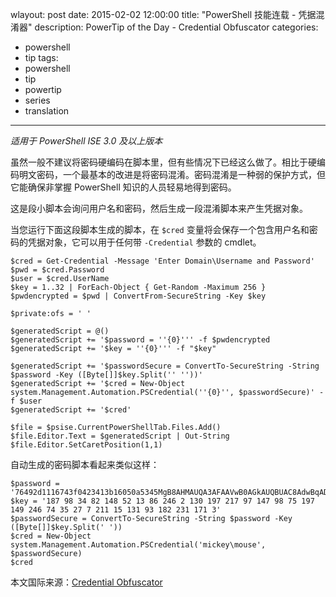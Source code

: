 ﻿wlayout: post
date: 2015-02-02 12:00:00
title: "PowerShell 技能连载 - 凭据混淆器"
description: PowerTip of the Day - Credential Obfuscator
categories:
- powershell
- tip
tags:
- powershell
- tip
- powertip
- series
- translation
---
_适用于 PowerShell ISE 3.0 及以上版本_

虽然一般不建议将密码硬编码在脚本里，但有些情况下已经这么做了。相比于硬编码明文密码，一个最基本的改进是将密码混淆。密码混淆是一种弱的保护方式，但它能确保非掌握 PowerShell 知识的人员轻易地得到密码。

这是段小脚本会询问用户名和密码，然后生成一段混淆脚本来产生凭据对象。

当您运行下面这段脚本生成的脚本，在 `$cred` 变量将会保存一个包含用户名和密码的凭据对象，它可以用于任何带 `-Credential` 参数的 cmdlet。

    $cred = Get-Credential -Message 'Enter Domain\Username and Password'
    $pwd = $cred.Password
    $user = $cred.UserName
    $key = 1..32 | ForEach-Object { Get-Random -Maximum 256 }
    $pwdencrypted = $pwd | ConvertFrom-SecureString -Key $key
    
    $private:ofs = ' '
    
    $generatedScript = @()
    $generatedScript += '$password = ''{0}''' -f $pwdencrypted
    $generatedScript += '$key = ''{0}''' -f "$key"
    
    $generatedScript += '$passwordSecure = ConvertTo-SecureString -String $password -Key ([Byte[]]$key.Split('' ''))' 
    $generatedScript += '$cred = New-Object system.Management.Automation.PSCredential(''{0}'', $passwordSecure)' -f $user
    $generatedScript += '$cred' 
    
    $file = $psise.CurrentPowerShellTab.Files.Add()
    $file.Editor.Text = $generatedScript | Out-String
    $file.Editor.SetCaretPosition(1,1)

自动生成的密码脚本看起来类似这样：

    $password = '76492d1116743f0423413b16050a5345MgB8AHMAUQA3AFAAVwB0AGkAUQBUAC8AdwBqADYAUABVAFYAUwB4AEYAYgB4AFEAPQA9AHwAZgA0ADgAOQA4AGYANwA0AGEAMAA0ADUANwA5ADkAMwA5ADkAMwA1ADUANQA0AGYANwA5AGQANwBkAGYAOQBmAGEAYQA3ADMAYgBkADIAOQA3AGMAYQBmADUAMgA3ADEANwA3AGEAYgBmADAAYgA1AGYAYwAyADYAYgAzADkAOAA='
    $key = '187 98 34 82 148 52 13 86 246 2 130 197 217 97 147 98 75 197 149 246 74 35 27 7 211 15 131 93 182 231 171 3'
    $passwordSecure = ConvertTo-SecureString -String $password -Key ([Byte[]]$key.Split(' '))
    $cred = New-Object system.Management.Automation.PSCredential('mickey\mouse', $passwordSecure)
    $cred

<!--more-->
本文国际来源：[Credential Obfuscator](http://community.idera.com/powershell/powertips/b/tips/posts/credential-obfuscator)
